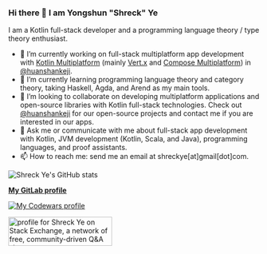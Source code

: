 ### Hi there 👋 I am Yongshun "Shreck" Ye

I am a Kotlin full-stack developer and a programming language theory / type theory enthusiast.
<!--
**ShreckYe/ShreckYe** is a ✨ _special_ ✨ repository because its `README.md` (this file) appears on your GitHub profile.

Here are some ideas to get you started:
-->

- 🔭 I’m currently working on full-stack multiplatform app development with [Kotlin Multiplatform](https://kotlinlang.org/docs/multiplatform.html) (mainly [Vert.x](https://vertx.io/) and [Compose Multiplatform](https://www.jetbrains.com/lp/compose-multiplatform/)) in [@huanshankeji](https://github.com/huanshankeji).
- 🌱 I’m currently learning programming language theory and category theory, taking Haskell, Agda, and Arend as my main tools. <!-- To be more precise, I am now studying Category Theory for Programmers I, II, and III by Bartosz Milewski, [Cubical Agda](https://agda.readthedocs.io/en/latest/language/cubical.html), and [Arend Tutorial](https://arend-lang.github.io/documentation/tutorial). -->
- 👯 I’m looking to collaborate on developing multiplatform applications and open-source libraries with Kotlin full-stack technologies. Check out [@huanshankeji](https://github.com/huanshankeji) for our open-source projects and contact me if you are interested in our apps.
- 💬 Ask me or communicate with me about full-stack app development with Kotlin, JVM development (Kotlin, Scala, and Java), programming languages, and proof assistants.
- 📫 How to reach me: send me an email at shreckye[at]gmail[dot]com.

![Shreck Ye's GitHub stats](https://github-readme-stats.vercel.app/api?username=ShreckYe&count_private=true&show_icons=true)

**[My GitLab profile](https://gitlab.com/ShreckYe)**

[![My Codewars profile](https://www.codewars.com/users/ShreckYe/badges/large)](https://www.codewars.com/users/ShreckYe)

<a href="https://stackexchange.com/users/6577455"><img src="https://stackexchange.com/users/flair/6577455.png" width="208" height="58" alt="profile for Shreck Ye on Stack Exchange, a network of free, community-driven Q&amp;A sites" title="profile for Shreck Ye on Stack Exchange, a network of free, community-driven Q&amp;A sites"></a>
